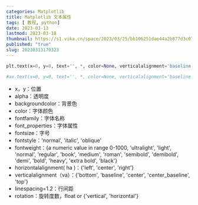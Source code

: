 ```yaml
---
categories: Matplotlib
title: Matplotlib 文本属性
tags: [ 教程, python]
date: 2023-03-13
lastmod: 2023-03-18
thumbnail: https://s1.vika.cn/space/2023/03/25/bb106251dae44a2b877d3c07b9cef272?attname=v2-f77095068b00b4b2ff2c5c1381d0582a_1440w.jpg 
published: "true"
slug: 20230313170323
---
```



```python
plt.text(x=0, y=0, text='', *, color=None, verticalalignment='baseline', horizontalalignment='left', multialignment=None, fontproperties=None, rotation=None, linespacing=None, rotation_mode=None, usetex=None, wrap=False, transform_rotates_text=False, parse_math=None, **kwargs)

#ax.text(x=0, y=0, text='', *, color=None, verticalalignment='baseline', horizontalalignment='left', multialignment=None, fontproperties=None, rotation=None, linespacing=None, rotation_mode=None, usetex=None, wrap=False, transform_rotates_text=False, parse_math=None, **kwargs)
```

- x，y：位置
- alpha：透明度
- backgroundcolor：背景色
- color：字体颜色
- fontfamily：字体名称
- font_properties：字体属性
- fontsize：字号
- fontstyle：'normal', 'italic', 'oblique'
- fontweight：{a numeric value in range 0-1000, 'ultralight', 'light', 'normal', 'regular', 'book', 'medium', 'roman', 'semibold', 'demibold', 'demi', 'bold', 'heavy', 'extra bold', 'black'}
- horizontalalignment( ha )：{'left', 'center', 'right'}
- verticalalignment（va）：{'bottom', 'baseline', 'center', 'center_baseline', 'top'}
- linespacing=1.2：行间距
- rotation：旋转度数，float or {'vertical', 'horizontal'}  
